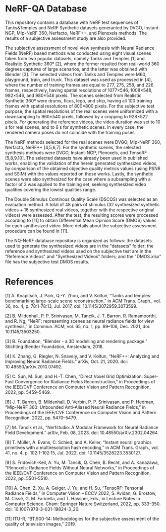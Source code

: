 # NeRF-QA Database

This repository contains a database with NeRF test sequences of Tanks&Temples and NeRF Synthetic datasets generanted by DVGO, Instant-NGP, Mip-NeRF 360, Nerfacto, NeRF++, and Plenoxels methods. The results of a subjective assessment study are also provided.

The subjective assessment of novel view synthesis with Neural Radiance Fields (NeRF) based methods was conducted using eight visual scenes taken from two popular datasets, namely Tanks and Temples [1] and Realistic Synthetic 360º [2], where the former resulted from real-world 360 degrees captures of large scenarios, and the latter was obtained with Blender [3]. The selected videos from Tanks and Temples were M60, playground, train, and truck. This dataset was used as processed in [4], where the number of training frames are equal to 277, 275, 258, and 226 frames, respectively, having spatial resolutions of 1077×546, 1008×548, 982×546, and 980×546 pixels. The scenes selected from Realistic Synthetic 360º were drums, ficus, lego, and ship, having all 100 training frames with spatial resolutions of 800×800 pixels. For the subjective test purpose, the spatial resolutions of the real scenes were uniformized with a downsampling to 960×540 pixels, followed by a cropping to 928×522 pixels. For generating the reference videos, the video duration was set to 10 s for real scenes, and to 6 s for synthetic scenes. In every case, the rendered camera poses do not coincide with the training poses. 

The NeRF methods selected for the real scenes were DVGO, Mip-NeRF 360, Nerfacto, NeRF++ [4,5,6,7]. For the synthetic scenes, the selected synthesis methods were DVGO, Instant-NGP, Plenoxels, and TensoRF [5,8,9,10]. The selected datasets have already been used in published works, enabling the validation of the herein generated synthesized videos, by comparison of the obtained objective quality metrics values (using PSNR and SSIM) with the values reported on those works. Lastly, the synthetic scenes were also synthesized for the case where a subsampling with a factor of 2 was applied to the training set, seeking synthesized video qualities covering the lowest qualities range.

The Double Stimulus Continous Quality Scale (DSCQS) was selected as an evaluation method. A total of 48 pairs of stimulus (32 synthesized synthetic videos + 16 synthesized real videos, together with the respective original videos) were assessed. After the test, the resulting scores were processed according to [11] to obtain Differential Mean Opinion Score (DMOS) values for each synthesized video. More details about the subjective assessment procedure can be found in [11].

The NQ-NeRF database repository is organized as follows: the datasets used to generate the synthesized videos are in the "datasets" folder; the reference and synthesized videos used on the subjective test are in the "Reference Videos" and "Synthesized Videos" folders; and the "DMOS.xlsx" file has the subjective test DMOS results.

# References

[1] A. Knapitsch, J. Park, Q.-Y. Zhou, and V. Koltun, “Tanks and temples: benchmarking large-scale scene reconstruction,” in ACM Trans. Graph., vol. 36, no. 4, p. 78:1-78:13, Jul. 2017, doi: 10.1145/3072959.3073599.

[2] B. Mildenhall, P. P. Srinivasan, M. Tancik, J. T. Barron, R. Ramamoorthi, and R. Ng, “NeRF: representing scenes as neural radiance fields for view synthesis,” in Commun. ACM, vol. 65, no. 1, pp. 99–106, Dec. 2021, doi: 10.1145/3503250.

[3] B. Foundation, “Blender - a 3D modelling and rendering package.” Stichting Blender Foundation, Amsterdam, 2018.

[4] K. Zhang, G. Riegler, N. Snavely, and V. Koltun, “NeRF++: Analyzing and Improving Neural Radiance Fields.” arXiv, Oct. 21, 2020. doi: 10.48550/arXiv.2010.07492.

[5] C. Sun, M. Sun, and H.-T. Chen, “Direct Voxel Grid Optimization: Super-Fast Convergence for Radiance Fields Reconstruction,” in Proceedings of the IEEE/CVF Conference on Computer Vision and Pattern Recognition, 2022, pp. 5459–5469.

[6] J. T. Barron, B. Mildenhall, D. Verbin, P. P. Srinivasan, and P. Hedman, “Mip-NeRF 360: Unbounded Anti-Aliased Neural Radiance Fields,” in Proceedings of the IEEE/CVF Conference on Computer Vision and Pattern Recognition, 2022, pp. 5470–5479.

[7] M. Tancik et al., “Nerfstudio: A Modular Framework for Neural Radiance Field Development.” arXiv, Feb. 08, 2023. doi: 10.48550/arXiv.2302.04264.

[8] T. Müller, A. Evans, C. Schied, and A. Keller, “Instant neural graphics primitives with a multiresolution hash encoding,” in ACM Trans. Graph., vol. 41, no. 4, p. 102:1-102:15, Jul. 2022, doi: 10.1145/3528223.3530127.

[9] S. Fridovich-Keil, A. Yu, M. Tancik, Q. Chen, B. Recht, and A. Kanazawa, “Plenoxels: Radiance Fields Without Neural Networks,” in Proceedings of the IEEE/CVF Conference on Computer Vision and Pattern Recognition, 2022, pp. 5501–5510.

[10] A. Chen, Z. Xu, A. Geiger, J. Yu, and H. Su, “TensoRF: Tensorial Radiance Fields,” in Computer Vision – ECCV 2022, S. Avidan, G. Brostow, M. Cissé, G. M. Farinella, and T. Hassner, Eds., in Lecture Notes in Computer Science. Cham: Springer Nature Switzerland, 2022, pp. 333–350. doi: 10.1007/978-3-031-19824-3_20.

[11] ITU-R, “BT.500-14: Methodologies for the subjective assessment of the quality of television images,” 2019.

